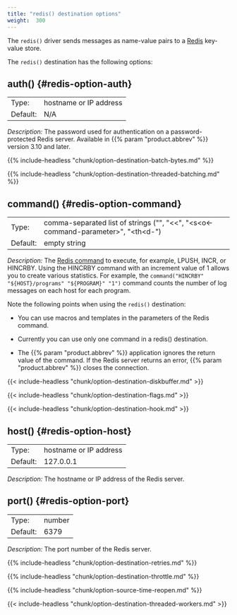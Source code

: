 ```yaml
---
title: "redis() destination options"
weight:  300
---
```

<!-- DISCLAIMER: This file is based on the syslog-ng Open Source Edition documentation https://github.com/balabit/syslog-ng-ose-guides/commit/2f4a52ee61d1ea9ad27cb4f3168b95408fddfdf2 and is used under the terms of The syslog-ng Open Source Edition Documentation License. The file has been modified by Axoflow. -->

The `redis()` driver sends messages as name-value pairs to a [Redis](https://redis.io/) key-value store.

The `redis()` destination has the following options:

## auth() {#redis-option-auth}

|          |                        |
| -------- | ---------------------- |
| Type:    | hostname or IP address |
| Default: | N/A                    |

*Description:* The password used for authentication on a password-protected Redis server. Available in {{% param "product.abbrev" %}} version 3.10 and later.

{{% include-headless "chunk/option-destination-batch-bytes.md" %}}

{{% include-headless "chunk/option-destination-threaded-batching.md" %}}

## command() {#redis-option-command}

|          |                                                                                                                                                     |
| -------- | --------------------------------------------------------------------------------------------------------------------------------------------------- |
| Type:    | comma-separated list of strings ("<dis-command>", "<<<t-command-parameter>", "<s<o<-command-parameter>", "<th<d-<mmand-parameter>") |
| Default: | empty string                                                                                                                                        |

*Description:* The [Redis command](https://redis.io/commands) to execute, for example, LPUSH, INCR, or HINCRBY. Using the HINCRBY command with an increment value of 1 allows you to create various statistics. For example, the `command("HINCRBY" "${HOST}/programs" "${PROGRAM}" "1")` command counts the number of log messages on each host for each program.

Note the following points when using the `redis()` destination:

- You can use macros and templates in the parameters of the Redis command.

- Currently you can use only one command in a redis() destination.

- The {{% param "product.abbrev" %}} application ignores the return value of the command. If the Redis server returns an error, {{% param "product.abbrev" %}} closes the connection.

{{< include-headless "chunk/option-destination-diskbuffer.md" >}}

{{< include-headless "chunk/option-destination-flags.md" >}}

{{< include-headless "chunk/option-destination-hook.md" >}}

## host() {#redis-option-host}

|          |                        |
| -------- | ---------------------- |
| Type:    | hostname or IP address |
| Default: | 127.0.0.1              |

*Description:* The hostname or IP address of the Redis server.

## port() {#redis-option-port}

|          |        |
| -------- | ------ |
| Type:    | number |
| Default: | 6379   |

*Description:* The port number of the Redis server.

{{% include-headless "chunk/option-destination-retries.md" %}}

{{% include-headless "chunk/option-destination-throttle.md" %}}

{{% include-headless "chunk/option-source-time-reopen.md" %}}

{{< include-headless "chunk/option-destination-threaded-workers.md" >}}

